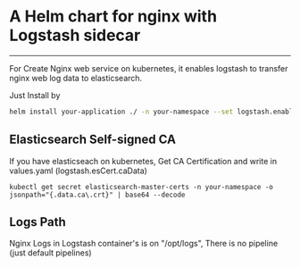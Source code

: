 # A Helm chart for nginx with Logstash sidecar
---

For Create Nginx web service on kubernetes, it enables logstash to transfer nginx web log data to elasticsearch.

Just Install by
```bash
helm install your-application ./ -n your-namespace --set logstash.enabled=true
```

## Elasticsearch Self-signed CA
If you have elasticseach on kubernetes, Get CA Certification and write in values.yaml (logstash.esCert.caData)
```
kubectl get secret elasticsearch-master-certs -n your-namespace -o jsonpath="{.data.ca\.crt}" | base64 --decode
```

## Logs Path
Nginx Logs in Logstash container's is on "/opt/logs", There is no pipeline (just default pipelines)

